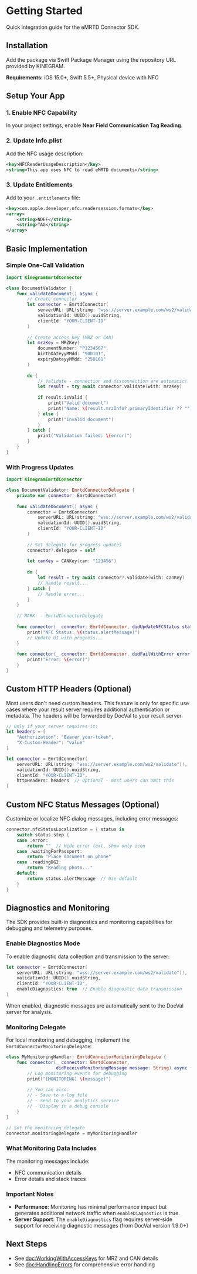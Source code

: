 # Getting Started

Quick integration guide for the eMRTD Connector SDK.

## Installation

Add the package via Swift Package Manager using the repository URL provided by KINEGRAM.

**Requirements:** iOS 15.0+, Swift 5.5+, Physical device with NFC

## Setup Your App

### 1. Enable NFC Capability

In your project settings, enable **Near Field Communication Tag Reading**.

### 2. Update Info.plist

Add the NFC usage description:
```xml
<key>NFCReaderUsageDescription</key>
<string>This app uses NFC to read eMRTD documents</string>
```

### 3. Update Entitlements

Add to your `.entitlements` file:
```xml
<key>com.apple.developer.nfc.readersession.formats</key>
<array>
    <string>NDEF</string>
    <string>TAG</string>
</array>
```

## Basic Implementation

### Simple One-Call Validation

```swift
import KinegramEmrtdConnector

class DocumentValidator {
    func validateDocument() async {
        // Create connector
        let connector = EmrtdConnector(
            serverURL: URL(string: "wss://server.example.com/ws2/validate")!,
            validationId: UUID().uuidString,
            clientId: "YOUR-CLIENT-ID"
        )
        
        // Create access key (MRZ or CAN)
        let mrzKey = MRZKey(
            documentNumber: "P1234567",
            birthDateyyMMdd: "900101",
            expiryDateyyMMdd: "250101"
        )
        
        do {
            // Validate - connection and disconnection are automatic!
            let result = try await connector.validate(with: mrzKey)
            
            if result.isValid {
                print("Valid document")
                print("Name: \(result.mrzInfo?.primaryIdentifier ?? "")")
            } else {
                print("Invalid document")
            }
        } catch {
            print("Validation failed: \(error)")
        }
    }
}
```

### With Progress Updates

```swift
import KinegramEmrtdConnector

class DocumentValidator: EmrtdConnectorDelegate {
    private var connector: EmrtdConnector?
    
    func validateDocument() async {
        connector = EmrtdConnector(
            serverURL: URL(string: "wss://server.example.com/ws2/validate")!,
            validationId: UUID().uuidString,
            clientId: "YOUR-CLIENT-ID"
        )
        
        // Set delegate for progress updates
        connector?.delegate = self
        
        let canKey = CANKey(can: "123456")
        
        do {
            let result = try await connector?.validate(with: canKey)
            // Handle result...
        } catch {
            // Handle error...
        }
    }
    
    // MARK: - EmrtdConnectorDelegate
    
    func connector(_ connector: EmrtdConnector, didUpdateNFCStatus status: NFCProgressStatus) async {
        print("NFC Status: \(status.alertMessage)")
        // Update UI with progress...
    }
    
    func connector(_ connector: EmrtdConnector, didFailWithError error: Error) async {
        print("Error: \(error)")
    }
}
```

## Custom HTTP Headers (Optional)

Most users don't need custom headers. This feature is only for specific use cases where your result server requires additional authentication or metadata. The headers will be forwarded by DocVal to your result server.

```swift
// Only if your server requires it:
let headers = [
    "Authorization": "Bearer your-token",
    "X-Custom-Header": "value"
]

let connector = EmrtdConnector(
    serverURL: URL(string: "wss://server.example.com/ws2/validate")!,
    validationId: UUID().uuidString,
    clientId: "YOUR-CLIENT-ID",
    httpHeaders: headers  // Optional - most users can omit this
)
```

## Custom NFC Status Messages (Optional)

Customize or localize NFC dialog messages, including error messages:

```swift
connector.nfcStatusLocalization = { status in
    switch status.step {
    case .error:
        return ""  // Hide error text, show only icon
    case .waitingForPassport:
        return "Place document on phone"
    case .readingDG2:
        return "Reading photo..."
    default:
        return status.alertMessage  // Use default
    }
}
```

## Diagnostics and Monitoring

The SDK provides built-in diagnostics and monitoring capabilities for debugging and telemetry purposes.

### Enable Diagnostics Mode

To enable diagnostic data collection and transmission to the server:

```swift
let connector = EmrtdConnector(
    serverURL: URL(string: "wss://server.example.com/ws2/validate")!,
    validationId: UUID().uuidString,
    clientId: "YOUR-CLIENT-ID",
    enableDiagnostics: true  // Enable diagnostic data transmission
)
```

When enabled, diagnostic messages are automatically sent to the DocVal server for analysis.

### Monitoring Delegate

For local monitoring and debugging, implement the `EmrtdConnectorMonitoringDelegate`:

```swift
class MyMonitoringHandler: EmrtdConnectorMonitoringDelegate {
    func connector(_ connector: EmrtdConnector, 
                   didReceiveMonitoringMessage message: String) async {
        // Log monitoring events for debugging
        print("[MONITORING] \(message)")
        
        // You can also:
        // - Save to a log file
        // - Send to your analytics service
        // - Display in a debug console
    }
}

// Set the monitoring delegate
connector.monitoringDelegate = myMonitoringHandler
```

### What Monitoring Data Includes

The monitoring messages include:
- NFC communication details
- Error details and stack traces

### Important Notes

- **Performance**: Monitoring has minimal performance impact but generates additional network traffic when `enableDiagnostics` is true.
- **Server Support**: The `enableDiagnostics` flag requires server-side support for receiving diagnostic messages (from DocVal version 1.9.0+)

## Next Steps

- See <doc:WorkingWithAccessKeys> for MRZ and CAN details
- See <doc:HandlingErrors> for comprehensive error handling

